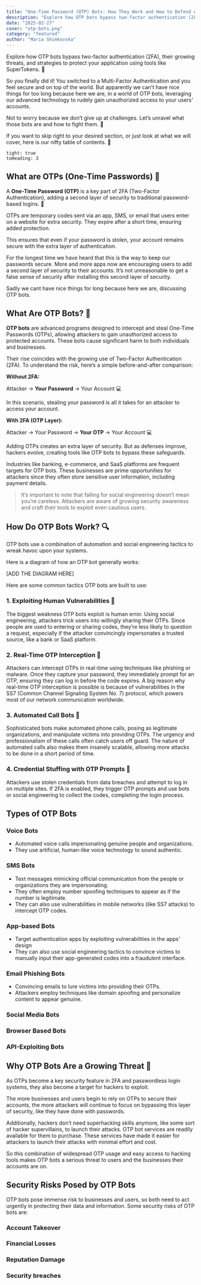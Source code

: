 ```yaml
---
title: "One-Time Password (OTP) Bots: How They Work and How to Defend Against Them"
description: "Explore how OTP bots bypass two-factor authentication (2FA), their growing threats, and strategies to protect your application using tools like SuperTokens."
date: "2025-02-27"
cover: "otp-bots.png"
category: "featured"
author: "Maria Shimkovska"
---
```


Explore how OTP bots bypass two-factor authentication (2FA), their growing threats, and strategies to protect your application using tools like SuperTokens. 🦸 

So you finally did it! You switched to a Multi-Factor Authentication and you feel secure and on top of the world. But apparently we can’t have nice things for too long because here we are, in a world of OTP bots, leveraging our advanced technology to rudely gain unauthorized access to your users’ accounts. 

Not to worry because we don’t give up at challenges. Let’s unravel what those bots are and how to fight them. 🥊

If you want to skip right to your desired section, or just look at what we will cover, here is our nifty table of contents. 📜

```toc
tight: true
toHeading: 3
```

## What are OTPs (One-Time Passwords) 📲

A **One-Time Password (OTP)** is a key part of 2FA (Two-Factor Authentication), adding a second layer of security to traditional password-based logins. 🔑

OTPs are temporary codes sent via an app, SMS, or email that users enter on a website for extra security. They expire after a short time, ensuring added protection. 

This ensures that even if your password is stolen, your account remains secure with the extra layer of authentication.

For the longest time we have heard that this is the way to keep our passwords secure. More and more apps now are encouraging users to add a second layer of security to their accounts. It’s not unreasonable to get a false sense of security after installing this second layer of security. 

Sadly we cant have nice things for long because here we are, discussing OTP bots. 

## What Are OTP Bots? 🤖

**OTP bots** are advanced programs designed to intercept and steal One-Time Passwords (OTPs), allowing attackers to gain unauthorized access to protected accounts. These bots cause significant harm to both individuals and businesses.

Their rise coincides with the growing use of Two-Factor Authentication (2FA). To understand the risk, here’s a simple before-and-after comparison:

**Without 2FA:**

Attacker → **Your Password** → Your Account 💻

In this scenario, stealing your password is all it takes for an attacker to access your account.

**With 2FA (OTP Layer):**

Attacker → Your Password → **Your OTP** → Your Account 💻

Adding OTPs creates an extra layer of security. But as defenses improve, hackers evolve, creating tools like OTP bots to bypass these safeguards.

Industries like banking, e-commerce, and SaaS platforms are frequent targets for OTP bots. These businesses are prime opportunities for attackers since they often store sensitive user information, including payment details.

> It’s important to note that falling for social engineering doesn’t mean you’re careless. Attackers are aware of growing security awareness and craft their tools to exploit even cautious users.

## How Do OTP Bots Work? 🔍

OTP bots use a combination of automation and social engineering tactics to wreak havoc upon your systems. 

Here is a diagram of how an OTP bot generally works: 

[ADD THE DIAGRAM HERE]

Here are some common tactics OTP bots are built to use: 

### 1. Exploiting Human Vulnerabilities 🧠
The biggest weakness OTP bots exploit is human error. Using social engineering, attackers trick users into willingly sharing their OTPs. Since people are used to entering or sharing codes, they’re less likely to question a request, especially if the attacker convincingly impersonates a trusted source, like a bank or SaaS platform. 

### 2. Real-Time OTP Interception 📲
Attackers can intercept OTPs in real-time using techniques like phishing or malware. Once they capture your password, they immediately prompt for an OTP, ensuring they can log in before the code expires. A big reason why real-time OTP interception is possible is because of vulnerabilities in the SS7 (Common Channel Signaling System No. 7) protocol, which powers most of our network communication worldwide.

### 3. Automated Call Bots 🤖
Sophisticated bots make automated phone calls, posing as legitimate organizations, and manipulate victims into providing OTPs. The urgency and professionalism of these calls often catch users off guard. The nature of automated calls also makes them insanely scalable, allowing more attacks to be done in a short period of time. 

### 4. Credential Stuffing with OTP Prompts 🔑
Attackers use stolen credentials from data breaches and attempt to log in on multiple sites. If 2FA is enabled, they trigger OTP prompts and use bots or social engineering to collect the codes, completing the login process. 

## Types of OTP Bots
### Voice Bots
* Automated voice calls impersonating genuine people and organizations.
* They use artificial, human-like voice technology to sound authentic. 

### SMS Bots
* Text messages mimicking official communication from the people or organizations they are impersonating. 
* They often employ number spoofing techniques to appear as if the number is legitimate. 
* They can also use vulnerabilities in mobile networks (like SS7 attacks) to intercept OTP codes. 

### App-based Bots
* Target authentication apps by exploiting vulnerabilities in the apps’ design
* They can also use social engineering tactics to convince victims to manually input their app-generated codes into a fraudulent interface. 

### Email Phishing Bots
* Convincing emails to lure victims into providing their OTPs. 
* Attackers employ techniques like domain spoofing and personalize content to appear genuine. 

### Social Media Bots

### Browser Based Bots

### API-Exploiting Bots

## Why OTP Bots Are a Growing Threat 👾
As OTPs become a key security feature in 2FA and passwordless login systems, they also become a target for hackers to exploit.

 The more businesses and users begin to rely on OTPs to secure their accounts, the more attackers will continue to focus on bypassing this layer of security, like they have done with passwords. 

 Additionally, hackers don’t need superhacking skills anymore, like some sort of hacker supervillains, to launch their attacks. OTP bot services are readily available for them to purchase. These services have made it easier for attackers to launch their attacks with minimal effort and cost. 

 So this combination of widespread OTP usage and easy access to hacking tools makes OTP bots a serious threat to users and the businesses their accounts are on. 

 ## Security Risks Posed by OTP Bots

OTP bots pose immense risk to businesses and users, so both need to act urgently in protecting their data and information. Some security risks of OTP bots are: 

### Account Takeover 

### Financial Losses

### Reputation Damage

### Security breaches



